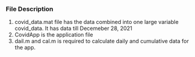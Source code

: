 ### File Description
1. covid_data.mat file has the data combined into one large variable covid_data. It has data till Decemeber 28, 2021
2. CovidApp is the application file
3. dail.m and cal.m is required to calculate daily and cumulative data for the app. 
